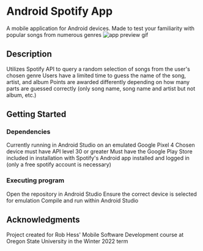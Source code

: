 # Android Spotify App

A mobile application for Android devices.
Made to test your familiarity with popular songs from numerous genres
![app preview gif](https://i.imgur.com/9J6mJLq.gif)

## Description

Utilizes Spotify API to query a random selection of songs from the user's chosen genre
Users have a limited time to guess the name of the song, artist, and album
Points are awarded differently depending on how many parts are guessed correctly (only song name, song name and artist but not album, etc.)

## Getting Started

### Dependencies

Currently running in Android Studio on an emulated Google Pixel 4
Chosen device must have API level 30 or greater
Must have the Google Play Store included in installation with Spotify's Android app installed and logged in (only a free spotify account is necessary)

### Executing program

Open the repository in Android Studio
Ensure the correct device is selected for emulation
Compile and run within Android Studio

## Acknowledgments

Project created for Rob Hess' Mobile Software Development course at Oregon State University in the Winter 2022 term

